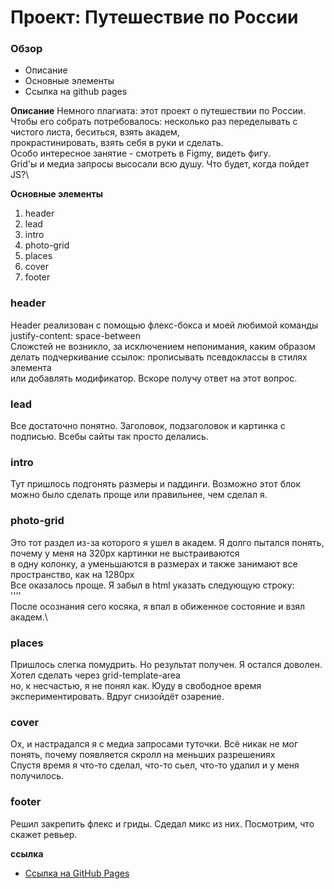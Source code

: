 # Проект: Путешествие по России

### Обзор
* Описание
* Основные элементы
* Ссылка на github pages

**Описание**
Немного плагиата: этот проект о путешествии по России.\
Чтобы его собрать потребовалось: несколько раз переделывать с чистого листа, беситься, взять академ,\
прокрастинировать, взять себя в руки и сделать.\
Особо интересное занятие - смотреть в Figmy, видеть фигу.\
Grid'ы и медиа запросы высосали всю душу. Что будет, когда пойдет JS?\

**Основные элементы**  
1. header  
2. lead  
3. intro  
4. photo-grid  
5. places  
6. cover  
7. footer  

### header  
Header реализован с помощью флекс-бокса и моей любимой команды justify-content: space-between\
Сложстей не возникло, за исключением непонимания, каким образом делать подчеркивание ссылок: прописывать псевдоклассы в стилях элемента\
или добавлять модификатор. Вскоре получу ответ на этот вопрос.
### lead  
Все достаточно понятно. Заголовок, подзаголовок и картинка с подписью. Всебы сайты так просто делались.
### intro  
Тут пришлось подгонять размеры и паддинги. Возможно этот блок можно было сделать проще или правильнее, чем сделал я.
### photo-grid  
Это тот раздел из-за которого я ушел в академ. Я долго пытался понять, почему у меня на 320px картинки не выстраиваются\
в одну колонку, а уменьшаются в размерах и также занимают все пространство, как на 1280px\
Все оказалось проще. Я забыл в html указать следующую строку:\
''<meta name="viewport" content="width=device-width, initial-scale=1">''\
После осознания сего косяка, я впал в обиженное состояние и взял академ.\
### places  
Пришлось слегка помудрить. Но результат получен. Я остался доволен. Хотел сделать через grid-template-area\
но, к несчастью, я не понял как. Юуду в свободное время экспериментировать. Вдруг снизойдёт озарение.
### cover
Ох, и настрадался я с медиа запросами туточки. Всё никак не мог понять, почему появляется скролл на меньших разрешениях\
Спустя время я что-то сделал, что-то сьел, что-то удалил и у меня получилось.
### footer
Решил закрепить флекс и гриды. Сдедал микс из них. Посмотрим, что скажет ревьер.

**ссылка**

* [Ссылка на GitHub Pages](https://dsgcat.github.io/russian-travel/)
